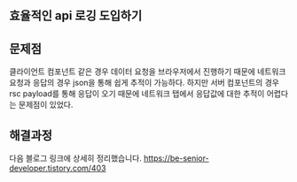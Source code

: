 ## 효율적인 api 로깅 도입하기

## 문제점
클라이언트 컴포넌트 같은 경우 데이터 요청을 브라우저에서 진행하기 때문에 네트워크 요청과 응답의 경우 json을 통해 쉽게 추적이 가능하다. 하지만 서버 컴포넌트의 경우 rsc payload를 통해 응답이 오기 때문에 네트워크 탭에서 응답값에 대한 추적이 어렵다는 문제점이 있었다. 

## 해결과정
다음 블로그 링크에 상세히 정리했습니다.
https://be-senior-developer.tistory.com/403